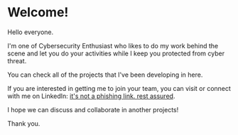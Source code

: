 <h1>Welcome!</h1>

Hello everyone.


I'm one of Cybersecurity Enthusiast who likes to do my work behind the scene and let you do your activities while I keep you protected from cyber threat. 

You can check all of the projects that I've been developing in here. 

If you are interested in getting me to join your team, you can visit or connect with me on LinkedIn: [it's not a phishing link. rest assured](https://linkedin.com/in/nia-es).

I hope we can discuss and collaborate in another projects!

Thank you.
